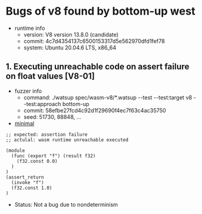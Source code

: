 # Bugs of v8 found by bottom-up west

* runtime info
    - version: V8 version 13.8.0 (candidate)
    - commit: 4c7d4354137c6500153317d5e562970dfd1fef78
    - system: Ubuntu 20.04.6 LTS, x86\_64

## 1. Executing unreachable code on assert failure on float values [V8-01]

* fuzzer info
    - command: ./watsup spec/wasm-v8/*.watsup --test --test:target v8 --test:approach bottom-up
    - commit: 58efbe27fcd4c92d1f29690f4ec7f63c4ac35750
    - seed: 51730, 88848, ...
* [minimal](float_assert_fail_unreachable.wast)
```wast
;; expected: assertion failure
;; actulal: wasm runtime unreachable executed

(module
  (func (export "f") (result f32)
    (f32.const 0.0)
  )
)
(assert_return
  (invoke "f")
  (f32.const 1.0)
)
```
* Status: Not a bug due to nondeterminism
